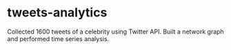 # tweets-analytics
Collected 1600 tweets of a celebrity using Twitter API. Built a network graph and performed time series analysis.
